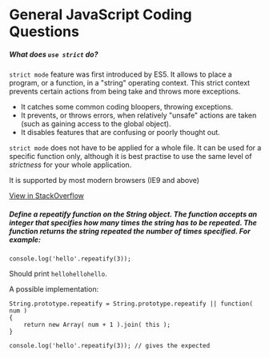 # General JavaScript Coding Questions

##### What does `use strict` do?
`strict mode` feature was first introduced by ES5. It allows to place a program, or a function, in a "string" operating context. This strict context prevents certain actions from being take and throws more exceptions. 

* It catches some common coding bloopers, throwing exceptions.
* It prevents, or throws errors, when relatively "unsafe" actions are taken (such as gaining access to the global object).
* It disables features that are confusing or poorly thought out.

`strict mode` does not have to be applied for a whole file. It can be used for a specific function only, although it is best practise to use the same level of *strictness* for your whole application.

It is supported by most modern browsers (IE9 and above)

[View in StackOverflow](https://stackoverflow.com/questions/1335851/what-does-use-strict-do-in-javascript-and-what-is-the-reasoning-behind-it)

##### Define a repeatify function on the String object. The function accepts an integer that specifies how many times the string has to be repeated. The function returns the string repeated the number of times specified. For example:

	console.log('hello'.repeatify(3));

Should print `hellohellohello`.

A possible implementation:

	String.prototype.repeatify = String.prototype.repeatify || function( num )
	{
	    return new Array( num + 1 ).join( this );
	}
	
	console.log('hello'.repeatify(3)); // gives the expected
